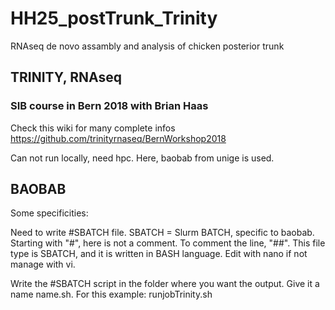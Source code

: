 # HH25_postTrunk_Trinity
RNAseq de novo assambly and analysis of chicken posterior trunk


## TRINITY, RNAseq
### SIB course in Bern 2018 with Brian Haas
Check this wiki for many complete infos https://github.com/trinityrnaseq/BernWorkshop2018

Can not run locally, need hpc. Here, baobab from unige is used.

## BAOBAB

Some specificities:

Need to write #SBATCH file. SBATCH = Slurm BATCH, specific to baobab. Starting with "#", here is not a comment. To comment the line, "##". This file type is SBATCH, and it is written in BASH language.
Edit with nano if not manage with vi.

Write the #SBATCH script in the folder where you want the output. Give it a name name.sh. For this example: runjobTrinity.sh

